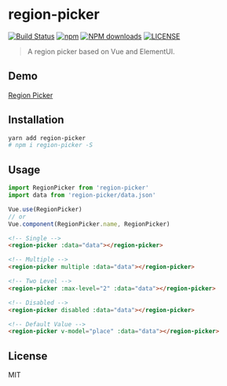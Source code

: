 # region-picker
[![Build Status](https://travis-ci.org/ElementUI/region-picker.svg?branch=master)](https://travis-ci.org/ElementUI/region-picker)
[![npm](https://img.shields.io/npm/v/region-picker.svg)](https://www.npmjs.com/package/region-picker)
[![NPM downloads](https://img.shields.io/npm/dm/region-picker.svg?style=flat-square)](https://npmjs.com/package/region-picker)
[![LICENSE](https://img.shields.io/badge/license-MIT-brightgreen.svg?style=flat-square)](https://github.com/ElementUI/region-picker/blob/master/LICENSE)
> A region picker based on Vue and ElementUI.

## Demo
[Region Picker](https://elementui.github.io/region-picker/)

## Installation
```bash
yarn add region-picker
# npm i region-picker -S
```

## Usage
```javascript
import RegionPicker from 'region-picker'
import data from 'region-picker/data.json'

Vue.use(RegionPicker)
// or
Vue.component(RegionPicker.name, RegionPicker)
```

```html
<!-- Single -->
<region-picker :data="data"></region-picker>

<!-- Multiple -->
<region-picker multiple :data="data"></region-picker>

<!-- Two Level -->
<region-picker :max-level="2" :data="data"></region-picker>

<!-- Disabled -->
<region-picker disabled :data="data"></region-picker>

<!-- Default Value -->
<region-picker v-model="place" :data="data"></region-picker>
```

## License
MIT

